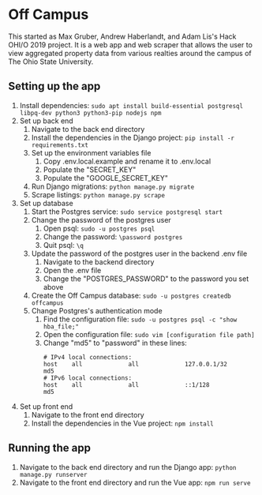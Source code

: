 # Off Campus

This started as Max Gruber, Andrew Haberlandt, and Adam Lis's Hack OHI/O 2019 project. It is a web app and web scraper that allows the user to view aggregated property data from various realties around the campus of The Ohio State University.

## Setting up the app

1. Install dependencies: `sudo apt install build-essential postgresql libpq-dev python3 python3-pip nodejs npm`
1. Set up back end
    1. Navigate to the back end directory
    1. Install the dependencies in the Django project: `pip install -r requirements.txt`
    1. Set up the environment variables file
        1. Copy .env.local.example and rename it to .env.local
        1. Populate the "SECRET_KEY"
        1. Populate the "GOOGLE_SECRET_KEY"
    1. Run Django migrations: `python manage.py migrate`
    1. Scrape listings: `python manage.py scrape`
1. Set up database
    1. Start the Postgres service: `sudo service postgresql start`
    1. Change the password of the postgres user
        1. Open psql: `sudo -u postgres psql`
        1. Change the password: `\password postgres`
        1. Quit psql: `\q`
    1. Update the password of the postgres user in the backend .env file
        1. Navigate to the backend directory
        1. Open the .env file
        1. Change the "POSTGRES_PASSWORD" to the password you set above
    1. Create the Off Campus database: `sudo -u postgres createdb offcampus`
    1. Change Postgres's authentication mode
        1. Find the configuration file: `sudo -u postgres psql -c "show hba_file;"`
        1. Open the configuration file: `sudo vim [configuration file path]`
        1. Change "md5" to "password" in these lines:
            ```
            # IPv4 local connections:
            host    all             all             127.0.0.1/32            md5
            # IPv6 local connections:
            host    all             all             ::1/128                 md5
            ```
1. Set up front end
    1. Navigate to the front end directory
    1. Install the dependencies in the Vue project: `npm install`

## Running the app

1. Navigate to the back end directory and run the Django app: `python manage.py runserver`
1. Navigate to the front end directory and run the Vue app: `npm run serve`
